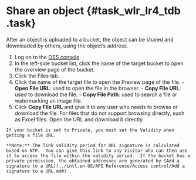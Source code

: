 # Share an object {#task_wlr_lr4_tdb .task}

After an object is uploaded to a bucket, the object can be shared and downloaded by others, using the object’s address.

1.   Log on to the [OSS console](https://oss.console.aliyun.com/). 
2.   In the left-side bucket list, click the name of the target bucket to open the overview page of the bucket. 
3.   Click the Files tab. 
4.   Click the name of the target file to open the Preview page of the file. 
    -   **Open File URL**: used to open the file in the browser.
    -   **Copy File URL**: used to download the file.
    -   **Copy File Path**: used to search a file or watermarking an image file.
5.   Click **Copy File URL** and give it to any user who needs to browse or download the file. For files that do not support browsing directly, such as Excel files. Open the URL and download it directly. 

    If your bucket is set to Private, you must set the Validity when getting a file URL.

    **Note:** The link validity period for URL signature is calculated based on NTP.  You can give this link to any visitor who can then use it to access the file within the validity period.  If the bucket has a private permission, the obtained addresses are generated by [Add a signature to a URL](../intl.en-US/API Reference/Access control/Add a signature to a URL.md#) .


